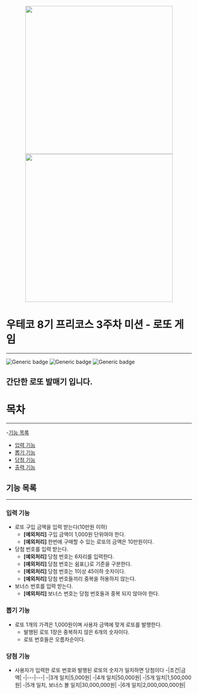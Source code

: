 <p align=center>
  <img src="https://github.com/user-attachments/assets/8ea2104b-2e3c-4333-9f69-d641057ca8e0" width="400px">
  <img src= "https://github.com/user-attachments/assets/de5853f8-2604-4dcf-b07d-b8f393445435" width="400">
</p>

# 우테코 8기 프리코스 3주차 미션 - 로또 게임
---
![Generic badge](https://img.shields.io/badge/precource-week3-green.svg)
![Generic badge](https://img.shields.io/badge/test-0_pass-blue.svg)
![Generic badge](https://img.shields.io/badge/version-1.0.1-brightgreen.svg)

## 간단한 로또 발매기 입니다.

# 목차
---
-[기능 목록](#기능-목록)
 - [입력 기능](#입력-기능)
 - [뽑기 기능](#뽑기-기능)
 - [당첨 기능](#당첨-기능)
 - [출력 기능](#출력-기능)

## 기능 목록
---
### 입력 기능
- 로또 구입 금액을 입력 받는다(10만원 이하)
   - **[예외처리]** 구입 금액이 1,000원 단위여야 한다. 
   - **[예외처리]** 한번에 구매할 수 있는 로또의 금액은 10만원이다.
- 당첨 번호를 입력 받는다.
   - **[예외처리]** 당첨 번호는 6자리를 입력한다.
   - **[예외처리]** 당첨 번호는 쉼표(,)로 기준을 구분한다.
   - **[예외처리]** 당첨 번호는 1이상 45이하 숫자이다.
   - **[예외처리]** 당첨 번호들끼리 중복을 허용하지 않는다.
- 보너스 번호를 입력 받는다.
   - **[예외처리]** 보너스 번호는 당첨 번호들과 중복 되지 않아야 한다.

### 뽑기 기능
- 로또 1개의 가격은 1,000원이며 사용자 금액에 맞게 로또를 발행한다.
   - 발행된 로또 1장은 중복하지 않은 6개의 숫자이다.
   - 로또 번호들은 오름차순이다.

### 당첨 기능 
- 사용자가 입력한 로또 번호와 발행된 로또의 숫자가 일치하면 당첨이다
-|조건|금액|
-|---|---|
-|3개 일치|5,000원|
-|4개 일치|50,000원|
-|5개 일치|1,500,000원|
-|5개 일치, 보너스 볼 일치|30,000,000원|
-|6개 일치|2,000,000,000원|
